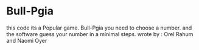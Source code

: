 # Bull-Pgia

this code its a Popular game. Bull-Pgia
you need to choose a number. and the software guess your number in a minimal steps.
wrote by : Orel Rahum and Naomi Oyer
